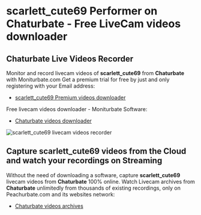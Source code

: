 # scarlett_cute69 Performer on Chaturbate - Free LiveCam videos downloader

## Chaturbate Live Videos Recorder

Monitor and record livecam videos of **scarlett_cute69** from **Chaturbate** with Moniturbate.com
Get a premium trial for free by just and only registering with your Email address:
* [scarlett_cute69 Premium videos downloader](https://moniturbate.com/request-demo-licence-key.html)

Free livecam videos downloader - Moniturbate Software:
* [Chaturbate videos downloader](https://moniturbate.com/moniturbate-download-software.html)

![scarlett_cute69 livecam videos recorder](https://peachurnet.com/templates/moniturbate-software.png)


## Capture scarlett_cute69 videos from the Cloud and watch your recordings on Streaming

Without the need of downloading a software, capture **scarlett_cute69** livecam videos from **Chaturbate** 100% online.
Watch Livecam archives from **Chaturbate** unlimitedly from thousands of existing recordings, only on Peachurbate.com and its websites network:
* [Chaturbate videos archives](https://peachurnet.com/)